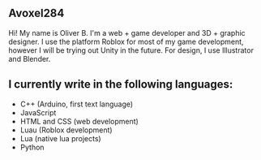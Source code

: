 ## Avoxel284
Hi! My name is Oliver B. I'm a web + game developer and 3D + graphic designer. I use the platform Roblox for most of my game development, however I will be trying out Unity in the future. For design, I use Illustrator and Blender.

## I currently write in the following languages:
- C++ (Arduino, first text language)
- JavaScript
- HTML and CSS (web development)
- Luau (Roblox development)
- Lua (native lua projects)
- Python
